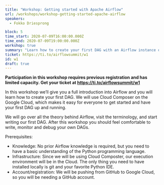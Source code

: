 ```yaml
---
title: "Workshop: Getting started with Apache Airflow"
url: /workshops/workshop-getting-started-apache-airflow
speakers:
  - Fokko Driesprong

block: 5
time_start: 2020-07-09T16:00:00.000Z
time_end: 2020-07-09T19:00:00.000Z
workshop: true
summary: "Learn how to create your first DAG with an Airflow instance on the cloud via Cloud Composer"
ticket: https://ti.to/airflowsummit/w1
id: w1
draft: true
---
```


<strong>Participation in this workshop requires previous registration and has limited capacity. Get your ticket at https://ti.to/airflowsummit/w1</strong>

In this workshop we’ll give you a full introduction into Airflow and you will learn how to create your first DAG. We will use Cloud Composer on the Google Cloud, which makes it easy for everyone to get started and have your first DAG up and running.

We will go over all the theory behind Airflow, visit the terminology, and start writing our first DAG. After this workshop you should feel comfortable to write, monitor and debug your own DAGs.

Prerequisites:
* Knowledge: No prior Airflow knowledge is required, but you need to have a basic understanding of the Python programming language.
* Infrastructure: Since we will be using Cloud Composter, our execution environment will be in the Cloud. The only thing you need to have installed locally is git and your favorite Python IDE.
* Account/registration: We will be pushing from GitHub to Google Cloud, so you will be needing a GitHub account.

